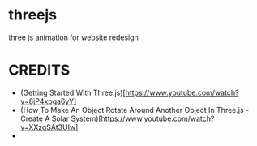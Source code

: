 # threejs
three js animation for website redesign


# CREDITS

- (Getting Started With Three.js)[https://www.youtube.com/watch?v=8jP4xpga6yY]
- (How To Make An Object Rotate Around Another Object In Three.js - Create A Solar System)[https://www.youtube.com/watch?v=XXzqSAt3UIw]
- 